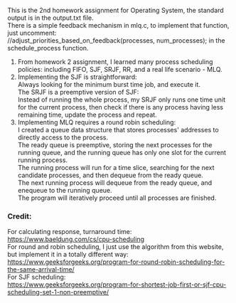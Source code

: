 This is the 2nd homework assignment for Operating System, the standard output is in the output.txt file.<br>
There is a simple feedback mechanism in mlq.c, to implement that function, just uncomment:<br>
//adjust_priorities_based_on_feedback(processes, num_processes); in the schedule_process function.


1. From homework 2 assignment, I learned many process scheduling policies: including FIFO, SJF, SRJF, RR, and a real life scenario - MLQ.
2. Implementing the SJF is straightforward:<br>
Always looking for the minimum burst time job, and execute it.<br>
The SRJF is a preemptive version of SJF:<br>
Instead of running the whole process, my SRJF only runs one time unit for the current process, then check if there is any process having less remaining time, update the process and repeat.<br>
3. Implementing MLQ requires a round robin scheduling:<br>
I created a queue data structure that stores processes' addresses to directly access to the process.<br>
The ready queue is preemptive, storing the next processes for the running queue, and the running queue has only one slot for the current running process.<br>
The running process will run for a time slice, searching for the next candidate processes, and then dequeue from the ready queue.<br>
The next running process will dequeue from the ready queue, and enequeue to the running queue.<br>
The program will iteratively proceed until all processes are finished.

### Credit:<br>
For calculating response, turnaround time:<br>
https://www.baeldung.com/cs/cpu-scheduling<br>
For round and robin scheduling, I just use the algorithm from this website, but implement it in a totally different way:<br>
https://www.geeksforgeeks.org/program-for-round-robin-scheduling-for-the-same-arrival-time/<Br>
For SJF scheduling:<br>
https://www.geeksforgeeks.org/program-for-shortest-job-first-or-sjf-cpu-scheduling-set-1-non-preemptive/<br>
